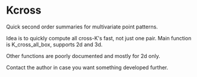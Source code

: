 # Kcross
Quick second order summaries for multivariate point patterns. 

Idea is to quickly compute all cross-K's fast, not just one pair. Main function is K_cross_all_box, supports 2d and 3d. 

Other functions are poorly documented and mostly for 2d only.

Contact the author in case you want something developed further.
